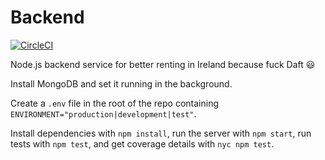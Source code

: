 # Backend

[![CircleCI](https://circleci.com/gh/oflynned/RentApp-Server/tree/master.svg?style=shield)](https://circleci.com/gh/oflynned/RentApp-Server/tree/master)

Node.js backend service for better renting in Ireland because fuck Daft :smiley:

Install MongoDB and set it running in the background.

Create a `.env` file in the root of the repo containing `ENVIRONMENT="production|development|test"`.

Install dependencies with `npm install`, run the server with `npm start`, run tests with `npm test`, and get coverage details with `nyc npm test`.
